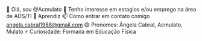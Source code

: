 👋 Olá, sou @Acmulato
👀 Tenho interesse em estagios e/ou emprego na área de ADS/TI
🌱 Aprendiz
📫 Como entrar em contato comigo angela.cabral1988@gmail.com 
😄 Pronomes: Ângela Cabral, Acmulato, Mulato
⚡ Curiosidade: Formada em Educação Física

